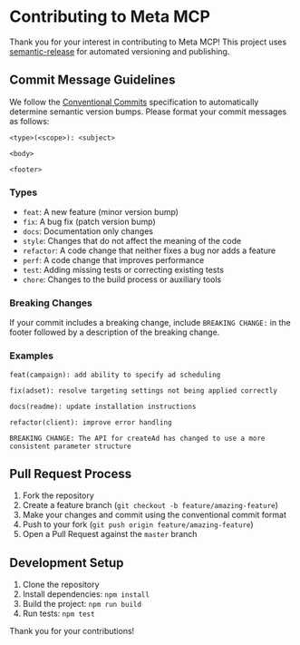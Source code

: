 # Contributing to Meta MCP

Thank you for your interest in contributing to Meta MCP! This project uses [semantic-release](https://github.com/semantic-release/semantic-release) for automated versioning and publishing.

## Commit Message Guidelines

We follow the [Conventional Commits](https://www.conventionalcommits.org/) specification to automatically determine semantic version bumps. Please format your commit messages as follows:

```
<type>(<scope>): <subject>

<body>

<footer>
```

### Types

- `feat`: A new feature (minor version bump)
- `fix`: A bug fix (patch version bump)
- `docs`: Documentation only changes
- `style`: Changes that do not affect the meaning of the code
- `refactor`: A code change that neither fixes a bug nor adds a feature
- `perf`: A code change that improves performance
- `test`: Adding missing tests or correcting existing tests
- `chore`: Changes to the build process or auxiliary tools

### Breaking Changes

If your commit includes a breaking change, include `BREAKING CHANGE:` in the footer followed by a description of the breaking change.

### Examples

```
feat(campaign): add ability to specify ad scheduling

fix(adset): resolve targeting settings not being applied correctly

docs(readme): update installation instructions

refactor(client): improve error handling

BREAKING CHANGE: The API for createAd has changed to use a more
consistent parameter structure
```

## Pull Request Process

1. Fork the repository
2. Create a feature branch (`git checkout -b feature/amazing-feature`)
3. Make your changes and commit using the conventional commit format
4. Push to your fork (`git push origin feature/amazing-feature`) 
5. Open a Pull Request against the `master` branch

## Development Setup

1. Clone the repository
2. Install dependencies: `npm install`
3. Build the project: `npm run build`
4. Run tests: `npm test`

Thank you for your contributions! 